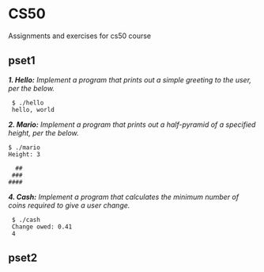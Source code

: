 # CS50
Assignments and exercises for cs50 course

## pset1

  ***1. Hello:***
     _Implement a program that prints out a simple greeting to the user, per the below._
     
     $ ./hello
     hello, world 
     

  ***2. Mario:***
    _Implement a program that prints out a half-pyramid of a specified height, per the below._
    
    $ ./mario
    Height: 3
    
      ##  
     ###
    #### 
    
  ***4. Cash:***
     _Implement a program that calculates the minimum number of coins required to give a user change._
     
     $ ./cash
     Change owed: 0.41
     4 

## pset2
